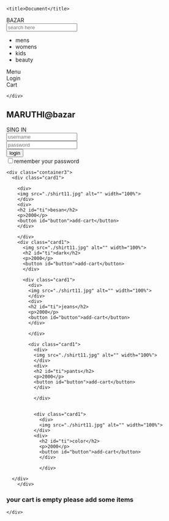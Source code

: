 <!DOCTYPE html>
<html lang="en">
<head>
    <meta charset="UTF-8">
    <meta http-equiv="X-UA-Compatible" content="IE=edge">
    <meta name="viewport" content="width=device-width, initial-scale=1.0">
    <link rel="stylesheet" href="project.css">
    
    <title>Document</title>
</head>
<body class="border">
   <section>
    <div class="container">
        <div class="logo">BAZAR</div>
        <div><input type="text" name="" id="search" placeholder="search here" onkeyup="fil()" ></div>
        <div class="menu">
            <ul>
                <li>mens</li>
                <li>womens</li>
                <li>kids</li>
                <li>beauty</li>
            </ul>
        </div>
        <div class="toggle">Menu</div>
        <div class="login">Login</div>
        <div class="bucket">Cart</div>
      
    </div>
   </section>
   <div id="span"></div>
   <section1>
    <div class="maru">
    <div class="bazar1">
      <h2 class="bazar">MARUTHI@bazar</h2>
    </div>

   
  <section2>
    <div class="title">SING IN</div>
    <form  onsubmit="ar()">
        <input type="text" name="user1" id="user1" class="revanth" placeholder="username">
        <br>
        <input type="password" name="password" id="password1" class="revanth" placeholder="password">
        <br>
        <input type="submit" name="login" id="login1" value="login">
        <br>
        <input type="checkbox" name="box" id="box">remember your password
    </form>
  </section2>
 
  
    <div class="container3">
      <div class="card1">
        
        <div>
        <img src="./shirt11.jpg" alt="" width="100%">
        </div>
        <div>
        <h2 id="ti">besan</h2>  
        <p>2000</p>
        <button id="button">add-cart</button>
        </div>

        </div>
        <div class="card1">
          <img src="./shirt11.jpg" alt="" width="100%">
          <h2 id="ti">dark</h2>  
          <p>2000</p>
          <button id="button">add-cart</button>
          </div>

          <div class="card1">
            <div>
            <img src="./shirt11.jpg" alt="" width="100%">
            </div>
            <div>
            <h2 id="ti">jeans</h2>  
            <p>2000</p>
            <button id="button">add-cart</button>
            </div>

            </div>

            <div class="card1">
              <div>
              <img src="./shirt11.jpg" alt="" width="100%">
              </div>
              <div>
              <h2 id="ti">pants</h2>  
              <p>2000</p>
              <button id="button">add-cart</button>
              </div>

              </div>

              
              <div class="card1">
                <div>
                <img src="./shirt11.jpg" alt="" width="100%">
              </div>
              <div>
                <h2 id="ti">color</h2>  
                <p>2000</p>
                <button id="button">add-cart</button>
                </div>

                </div>

      </div>
        </div>
  
  <section4>
    <div class="cart">
      <h3 id="cart1">your cart is empty please add some items</h3>
     
     

    </div>
  </section4>
 <!----- <section5>
    <div class="nag">
      <div class="nag1">Delivery-Details</div>
    <form  onsubmit="karthik2()">
      <label for="">name</label>
      <input type="text" name="name1" id="fullname1" required>
      <br>
      <label for="">mobile</label>
      <input type="tel" name="city1" id="fullcity1" required>
      <br>
     
      <label for="">delivery address</label>
      <textarea name="daddress1" id="fulldaddress1" cols="30" rows="10" required></textarea>
      <br>
      <input type="submit" name="" id="submit" value="submit">


    </form>
    </div>
  </section5>
  <section6>
    <div class="import">
      <table>
        <thead>
          <tr>
            <th>name</th>
            <th>mobile</th>
            <th>address</th>
          </tr>
        </thead>
        <tbody>

        </tbody>
      </table>

    </div>
  </section6>--->
   <script src="project.js"> </script>
   
    
  
    
</body>
</html>
